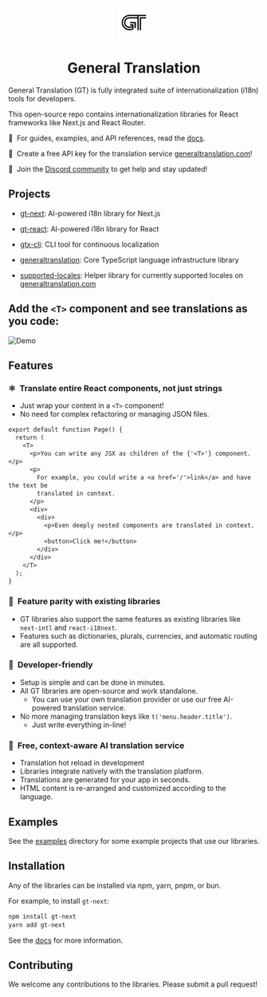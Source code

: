 <div align="center">
  <a href="https://generaltranslation.com" target="_blank">
    <img src="./apps/docs/public/gt-logo-light.svg" alt="General Translation, Inc." width="64" height="64">
  </a>
</div>

<div align="center">

# General Translation

</div>

General Translation (GT) is fully integrated suite of internationalization (i18n) tools for developers.

This open-source repo contains internationalization libraries for React frameworks like Next.js and React Router.

📖&nbsp;&nbsp;For guides, examples, and API references, read the [docs](https://generaltranslation.com/docs).

🔑&nbsp;&nbsp;Create a free API key for the translation service [generaltranslation.com](https://generaltranslation.com)!

💬&nbsp;&nbsp;Join the [Discord community](https://discord.gg/W99K6fchSu) to get help and stay updated!

## Projects

- [gt-next](packages/next/README.md): AI-powered i18n library for Next.js
- [gt-react](packages/react/README.md): AI-powered i18n library for React

- [gtx-cli](packages/cli/README.md): CLI tool for continuous localization

- [generaltranslation](packages/core/README.md): Core TypeScript language infrastructure library

- [supported-locales](packages/supported-locales/README.md): Helper library for currently supported locales on [generaltranslation.com](https://generaltranslation.com)

## Add the `<T>` component and see translations as you code:

![Demo](./apps/docs/public/demo.gif)

## Features

### ⚛️&nbsp;&nbsp;Translate entire React components, not just strings

- Just wrap your content in a `<T>` component!
- No need for complex refactoring or managing JSON files.

```tsx
export default function Page() {
  return (
    <T>
      <p>You can write any JSX as children of the {'<T>'} component.</p>
      <p>
        For example, you could write a <a href='/'>link</a> and have the text be
        translated in context.
      </p>
      <div>
        <div>
          <p>Even deeply nested components are translated in context.</p>
          <button>Click me!</button>
        </div>
      </div>
    </T>
  );
}
```

### 🔎&nbsp;&nbsp;Feature parity with existing libraries

- GT libraries also support the same features as existing libraries like `next-intl` and `react-i18next`.
- Features such as dictionaries, plurals, currencies, and automatic routing are all supported.

### 🔧&nbsp;&nbsp;Developer-friendly

- Setup is simple and can be done in minutes.
- All GT libraries are open-source and work standalone.
  - You can use your own translation provider or use our free AI-powered translation service.
- No more managing translation keys like `t('menu.header.title')`.
  - Just write everything in-line!

### 🧠&nbsp;&nbsp;Free, context-aware AI translation service

- Translation hot reload in development
- Libraries integrate natively with the translation platform.
- Translations are generated for your app in seconds.
- HTML content is re-arranged and customized according to the language.

## Examples

See the [examples](examples) directory for some example projects that use our libraries.

## Installation

Any of the libraries can be installed via npm, yarn, pnpm, or bun.

For example, to install `gt-next`:

```bash
npm install gt-next
yarn add gt-next
```

See the [docs](https://generaltranslation.com/docs) for more information.

## Contributing

We welcome any contributions to the libraries. Please submit a pull request!
